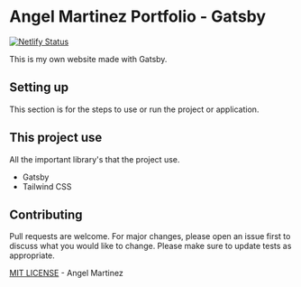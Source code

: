 # Angel Martinez Portfolio - Gatsby
[![Netlify Status](https://api.netlify.com/api/v1/badges/fc44d268-2b93-4aa4-9aff-027cb341775a/deploy-status)](https://app.netlify.com/sites/angel-codes/deploys)

This is my own website made with Gatsby.

## Setting up

This section is for the steps to use or run the project or application.

## This project use

All the important library's that the project use.

- Gatsby
- Tailwind CSS

## Contributing

Pull requests are welcome. For major changes, please open an issue first to discuss what you would like to change. Please make sure to update tests as appropriate.

[MIT LICENSE](LICENSE) - Angel Martinez
